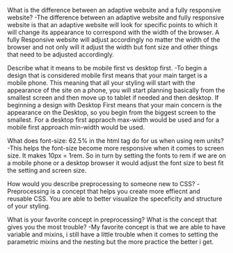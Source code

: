 What is the difference between an adaptive website and a fully responsive website?
-The difference between an adaptive website and fully responsive website is that an adaptive website will look for specific points to which it will change its appearance to correspond with the width of the browser. A fully Responsive website will adjust accordingly no matter the width of the browser and not only will it adjust the width but font size and other things that need to be adjusted accordingly.

Describe what it means to be mobile first vs desktop first.
-To begin a design that is considered mobile first means that your main target is a mobile phone. This meaning that all your styling will start with the appearance of the site on a phone, you will start planning basically from the smallest screen and then move up to tablet if needed and then desktop. If beginning a design with Desktop First means that your main concern is the appearance on the Desktop, so you begin from the biggest screen to the smallest. For a desktop first appraoch max-width would be used and for a mobile first approach min-width would be used.

What does font-size: 62.5% in the html tag do for us when using rem units?
-This helps the font-size become more responsive when it comes to screen size. It makes 10px = 1rem. So in turn by setting the fonts to rem if we are on a mobile phone or a desktop browser it would adjust the font size to best fit the setting and screen size.

How would you describe preprocessing to someone new to CSS?
-Preprocessing is a concept that helps you create more effiecnt and reusable CSS. You are able to better visualize the speceficity and structure of your styling.


What is your favorite concept in preprocessing? What is the concept that gives you the most trouble?
-My favorite concept is that we are able to have variable and mixins, i still have a little trouble when it comes to setting the parametric mixins and the nesting but the more practice the better i get.
